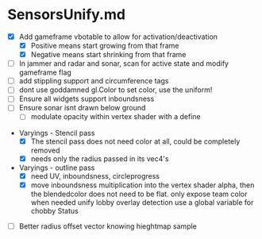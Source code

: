 # SensorsUnify.md
- [x] Add gameframe vbotable to allow for activation/deactivation 
    - [x] Positive means start growing from that frame
    - [x] Negative means start shrinking from that frame
- [ ] In jammer and radar and sonar, scan for active state and modify gameframe flag
- [ ] add stippling support and circumference tags
- [ ] dont use goddamned gl.Color to set color, use the uniform! 
- [ ] Ensure all widgets support inboundsness
- [ ] Ensure sonar isnt drawn below ground
    - [ ] modulate opacity within vertex shader with a define 
- Varyings - Stencil pass
    - [x] The stencil pass does not need color at all, could be completely removed
    - [x] needs only the radius passed in its vec4's
- Varyings - outline pass
    - [x] need UV, inboundsness, circleprogress
    - [x] move inboundsness multiplication into the vertex shader alpha, then the blendedcolor does not need to be flat. 
    only expose team color when needed
    unify lobby overlay detection
    use a global variable for chobby Status

- [ ] Better radius offset vector knowing hieghtmap sample 


